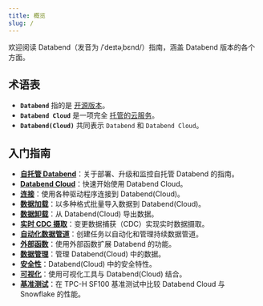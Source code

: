 ```yaml
---
title: 概览
slug: /
---
```


欢迎阅读 Databend（发音为 /ˈdeɪtəˌbɛnd/）指南，涵盖 Databend 版本的各个方面。

## 术语表

- **`Databend`** 指的是 [开源版本](https://github.com/datafuselabs/databend)。
- **`Databend Cloud`** 是一项完全 [托管的云服务](https://databend.com)。
- **`Databend(Cloud)`** 共同表示 `Databend` 和 `Databend Cloud`。

## 入门指南

- **[自托管 Databend](../10-deploy/index.md)**：关于部署、升级和监控自托管 Databend 的指南。
- **[Databend Cloud](../20-cloud/index.md)**：快速开始使用 Databend Cloud。
- **[连接](../30-sql-clients/index.md)**：使用各种驱动程序连接到 Databend(Cloud)。
- **[数据加载](../40-load-data/index.md)**：以多种格式批量导入数据到 Databend(Cloud)。
- **[数据卸载](../50-unload-data/index.md)**：从 Databend(Cloud) 导出数据。
- **[实时 CDC 摄取](../40-load-data/05-continuous-data-pipelines/01-stream.md)**：变更数据捕获（CDC）实现实时数据摄取。
- **[自动化数据管道](../40-load-data/05-continuous-data-pipelines/02-task.md)**：创建任务以自动化和管理持续数据管道。
- **[外部函数](../54-query/04-external-function.md)**：使用外部函数扩展 Databend 的功能。
- **[数据管理](../57-data-management/index.md)**：管理 Databend(Cloud) 中的数据。
- **[安全性](../56-security/index.md)**：Databend(Cloud) 中的安全特性。
- **[可视化](../31-visualize/index.md)**：使用可视化工具与 Databend(Cloud) 结合。
- **[基准测试](../80-benchmark/index.md)**：在 TPC-H SF100 基准测试中比较 Databend Cloud 与 Snowflake 的性能。